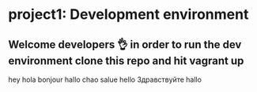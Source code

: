 # project1: Development environment

## Welcome developers :ok_hand: in order to run the dev environment clone this repo and hit vagrant up

hey
hola
bonjour
hallo
chao
salue
hello
Здравствуйте
hallo
